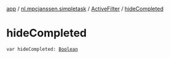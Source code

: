 [app](../../index.md) / [nl.mpcjanssen.simpletask](../index.md) / [ActiveFilter](index.md) / [hideCompleted](.)

# hideCompleted

`var hideCompleted: `[`Boolean`](https://kotlinlang.org/api/latest/jvm/stdlib/kotlin/-boolean/index.html)
